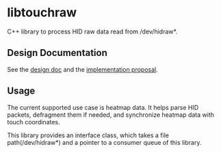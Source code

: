 # libtouchraw

C++ library to process HID raw data read from /dev/hidraw*.

## Design Documentation

See the [design doc](http://go/cros-platform-heatmap) and the
[implementation proposal](http://go/cros-heatmap-library).

## Usage

The current supported use case is heatmap data. It helps parse HID packets,
defragment them if needed, and synchronize heatmap data with touch coordinates.

This library provides an interface class, which takes a file path(/dev/hidraw*)
and a pointer to a consumer queue of this library.
